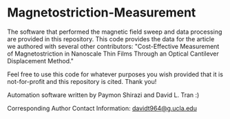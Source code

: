 # Magnetostriction-Measurement
The software that performed the magnetic field sweep and data processing are provided in this repository. This code provides the data for the article we authored with several other contributors: 
"Cost-Effective Measurement of Magnetostriction in Nanoscale Thin Films Through an Optical Cantilever Displacement Method."

Feel free to use this code for whatever purposes you wish provided that it is not-for-profit and this repository is cited. Thank you!

Automation software written by Paymon Shirazi and David L. Tran :)

Corresponding Author Contact Information: davidt964@g.ucla.edu
